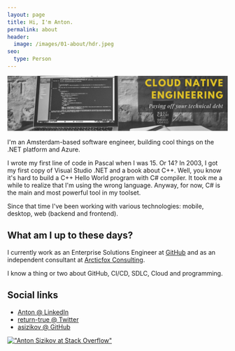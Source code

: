 ```yaml
---
layout: page
title: Hi, I'm Anton.
permalink: about
header: 
  image: /images/01-about/hdr.jpeg
seo: 
  type: Person
---
```


![img](/images/01-about/hdr.jpeg)

I'm an Amsterdam-based software engineer, building cool things on the .NET platform and Azure.

I wrote my first line of code in Pascal when I was 15. Or 14? In 2003, I got my first copy of Visual Studio .NET and a book about C++. Well, you know it's hard to build a C++ Hello World program with C# compiler. It took me a while to realize that I'm using the wrong language. Anyway, for now, C# is the main and most powerful tool in my toolset.

Since that time I've been working with various technologies: mobile, desktop, web (backend and frontend).

## What am I up to these days?

I currently work as an Enterprise Solutions Engineer at [GitHub](https://github.com) and as an independent consultant at [Arcticfox Consulting](https://arcticfox-consulting.com/).

I know a thing or two about GitHub, CI/CD, SDLC, Cloud and programming.

## Social links

* [Anton @ LinkedIn](https://www.linkedin.com/in/sizikov/)
* [return-true @ Twitter](https://twitter.com/return_true)
* [asizikov @ GitHub](https://github.com/asizikov)
 
[!["Anton Sizikov at Stack Overflow"][2]][1]

  [1]: https://stackoverflow.com/users/555014/anton-sizikov
  [2]: https://stackoverflow.com/users/flair/555014.png
